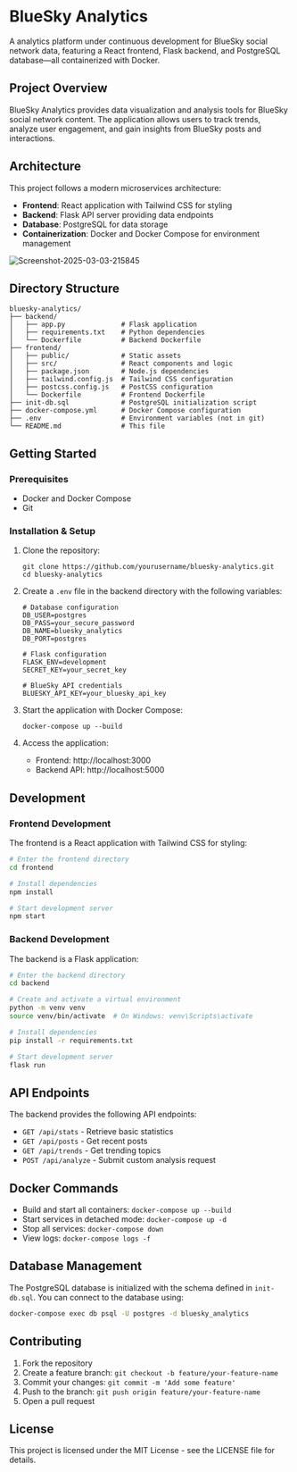 # BlueSky Analytics

A analytics platform under continuous development for BlueSky social network data, featuring a React frontend, Flask backend, and PostgreSQL database—all containerized with Docker.

## Project Overview

BlueSky Analytics provides data visualization and analysis tools for BlueSky social network content. The application allows users to track trends, analyze user engagement, and gain insights from BlueSky posts and interactions.

## Architecture

This project follows a modern microservices architecture:

-   **Frontend**: React application with Tailwind CSS for styling
-   **Backend**: Flask API server providing data endpoints
-   **Database**: PostgreSQL for data storage
-   **Containerization**: Docker and Docker Compose for environment management

<img src="https://i.ibb.co/TDJ71TxN/Screenshot-2025-03-03-215845.png" alt="Screenshot-2025-03-03-215845" border="0">

## Directory Structure

```
bluesky-analytics/
├── backend/
│   ├── app.py              # Flask application
│   ├── requirements.txt    # Python dependencies
│   └── Dockerfile          # Backend Dockerfile
├── frontend/
│   ├── public/             # Static assets
│   ├── src/                # React components and logic
│   ├── package.json        # Node.js dependencies
│   ├── tailwind.config.js  # Tailwind CSS configuration
│   ├── postcss.config.js   # PostCSS configuration
│   └── Dockerfile          # Frontend Dockerfile
├── init-db.sql             # PostgreSQL initialization script
├── docker-compose.yml      # Docker Compose configuration
├── .env                    # Environment variables (not in git)
└── README.md               # This file
```

## Getting Started

### Prerequisites

-   Docker and Docker Compose
-   Git

### Installation & Setup

1. Clone the repository:

    ```
    git clone https://github.com/yourusername/bluesky-analytics.git
    cd bluesky-analytics
    ```

2. Create a `.env` file in the backend directory with the following variables:

    ```
    # Database configuration
    DB_USER=postgres
    DB_PASS=your_secure_password
    DB_NAME=bluesky_analytics
    DB_PORT=postgres

    # Flask configuration
    FLASK_ENV=development
    SECRET_KEY=your_secret_key

    # BlueSky API credentials
    BLUESKY_API_KEY=your_bluesky_api_key
    ```

3. Start the application with Docker Compose:

    ```
    docker-compose up --build
    ```

4. Access the application:
    - Frontend: http://localhost:3000
    - Backend API: http://localhost:5000

## Development

### Frontend Development

The frontend is a React application with Tailwind CSS for styling:

```bash
# Enter the frontend directory
cd frontend

# Install dependencies
npm install

# Start development server
npm start
```

### Backend Development

The backend is a Flask application:

```bash
# Enter the backend directory
cd backend

# Create and activate a virtual environment
python -m venv venv
source venv/bin/activate  # On Windows: venv\Scripts\activate

# Install dependencies
pip install -r requirements.txt

# Start development server
flask run
```

## API Endpoints

The backend provides the following API endpoints:

-   `GET /api/stats` - Retrieve basic statistics
-   `GET /api/posts` - Get recent posts
-   `GET /api/trends` - Get trending topics
-   `POST /api/analyze` - Submit custom analysis request

## Docker Commands

-   Build and start all containers: `docker-compose up --build`
-   Start services in detached mode: `docker-compose up -d`
-   Stop all services: `docker-compose down`
-   View logs: `docker-compose logs -f`

## Database Management

The PostgreSQL database is initialized with the schema defined in `init-db.sql`. You can connect to the database using:

```bash
docker-compose exec db psql -U postgres -d bluesky_analytics
```

## Contributing

1. Fork the repository
2. Create a feature branch: `git checkout -b feature/your-feature-name`
3. Commit your changes: `git commit -m 'Add some feature'`
4. Push to the branch: `git push origin feature/your-feature-name`
5. Open a pull request

## License

This project is licensed under the MIT License - see the LICENSE file for details.
